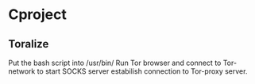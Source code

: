 # Cproject
## Toralize
Put the bash script into /usr/bin/
Run Tor browser and connect to Tor-network to start SOCKS server estabilish connection to Tor-proxy server.
